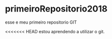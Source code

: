 ﻿# primeiroRepositorio2018

esse e meu primeiro repositorio GIT

<<<<<<< HEAD
estou aprendendo a utilizar o git.